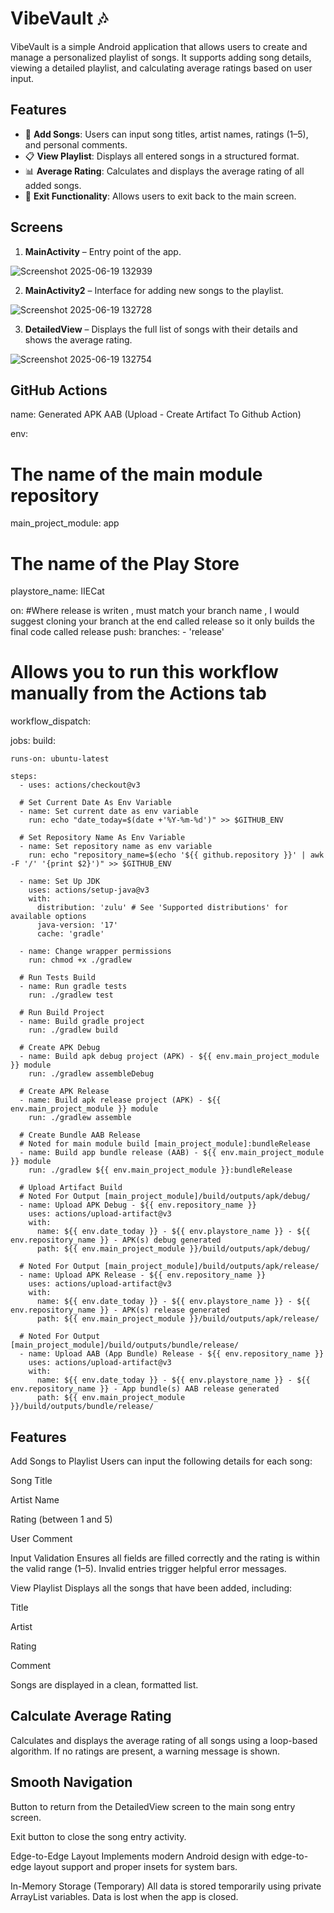 # VibeVault 🎶

VibeVault is a simple Android application that allows users to create and manage a personalized playlist of songs. It supports adding song details, viewing a detailed playlist, and calculating average ratings based on user input.

## Features

- 🎵 **Add Songs**: Users can input song titles, artist names, ratings (1–5), and personal comments.
- 📋 **View Playlist**: Displays all entered songs in a structured format.
- 📊 **Average Rating**: Calculates and displays the average rating of all added songs.
- 🚪 **Exit Functionality**: Allows users to exit back to the main screen.

## Screens

1. **MainActivity** – Entry point of the app.
 
![Screenshot 2025-06-19 132939](https://github.com/user-attachments/assets/31292244-c982-4a1d-b2df-1f656188c0e8)





2. **MainActivity2** – Interface for adding new songs to the playlist.
   
![Screenshot 2025-06-19 132728](https://github.com/user-attachments/assets/3ffdee2c-882f-4703-bba6-64be6e7da92f)




3. **DetailedView** – Displays the full list of songs with their details and shows the average rating.
   
![Screenshot 2025-06-19 132754](https://github.com/user-attachments/assets/f7ce0f12-526e-45a9-b41f-c1641b588509)

## GitHub Actions
name: Generated APK AAB (Upload - Create Artifact To Github Action)

env:
  # The name of the main module repository
  main_project_module: app

  # The name of the Play Store
  playstore_name: IIECat

on:
#Where release is writen , must match your branch name , I would suggest cloning your branch  at the end called release so it only builds the final code called release
  push:
    branches:
      - 'release'

  # Allows you to run this workflow manually from the Actions tab
  workflow_dispatch:

jobs:
  build:

    runs-on: ubuntu-latest

    steps:
      - uses: actions/checkout@v3

      # Set Current Date As Env Variable
      - name: Set current date as env variable
        run: echo "date_today=$(date +'%Y-%m-%d')" >> $GITHUB_ENV

      # Set Repository Name As Env Variable
      - name: Set repository name as env variable
        run: echo "repository_name=$(echo '${{ github.repository }}' | awk -F '/' '{print $2}')" >> $GITHUB_ENV

      - name: Set Up JDK
        uses: actions/setup-java@v3
        with:
          distribution: 'zulu' # See 'Supported distributions' for available options
          java-version: '17'
          cache: 'gradle'

      - name: Change wrapper permissions
        run: chmod +x ./gradlew

      # Run Tests Build
      - name: Run gradle tests
        run: ./gradlew test

      # Run Build Project
      - name: Build gradle project
        run: ./gradlew build

      # Create APK Debug
      - name: Build apk debug project (APK) - ${{ env.main_project_module }} module
        run: ./gradlew assembleDebug

      # Create APK Release
      - name: Build apk release project (APK) - ${{ env.main_project_module }} module
        run: ./gradlew assemble

      # Create Bundle AAB Release
      # Noted for main module build [main_project_module]:bundleRelease
      - name: Build app bundle release (AAB) - ${{ env.main_project_module }} module
        run: ./gradlew ${{ env.main_project_module }}:bundleRelease

      # Upload Artifact Build
      # Noted For Output [main_project_module]/build/outputs/apk/debug/
      - name: Upload APK Debug - ${{ env.repository_name }}
        uses: actions/upload-artifact@v3
        with:
          name: ${{ env.date_today }} - ${{ env.playstore_name }} - ${{ env.repository_name }} - APK(s) debug generated
          path: ${{ env.main_project_module }}/build/outputs/apk/debug/

      # Noted For Output [main_project_module]/build/outputs/apk/release/
      - name: Upload APK Release - ${{ env.repository_name }}
        uses: actions/upload-artifact@v3
        with:
          name: ${{ env.date_today }} - ${{ env.playstore_name }} - ${{ env.repository_name }} - APK(s) release generated
          path: ${{ env.main_project_module }}/build/outputs/apk/release/

      # Noted For Output [main_project_module]/build/outputs/bundle/release/
      - name: Upload AAB (App Bundle) Release - ${{ env.repository_name }}
        uses: actions/upload-artifact@v3
        with:
          name: ${{ env.date_today }} - ${{ env.playstore_name }} - ${{ env.repository_name }} - App bundle(s) AAB release generated
          path: ${{ env.main_project_module }}/build/outputs/bundle/release/


## Features
 Add Songs to Playlist
Users can input the following details for each song:

Song Title

Artist Name

Rating (between 1 and 5)

User Comment

 Input Validation
Ensures all fields are filled correctly and the rating is within the valid range (1–5). Invalid entries trigger helpful error messages.

 View Playlist
Displays all the songs that have been added, including:

Title

Artist

Rating

Comment

Songs are displayed in a clean, formatted list.

## Calculate Average Rating
Calculates and displays the average rating of all songs using a loop-based algorithm. If no ratings are present, a warning message is shown.

## Smooth Navigation
Button to return from the DetailedView screen to the main song entry screen.

Exit button to close the song entry activity.

 Edge-to-Edge Layout
Implements modern Android design with edge-to-edge layout support and proper insets for system bars.

 In-Memory Storage (Temporary)
All data is stored temporarily using private ArrayList variables. Data is lost when the app is closed.


